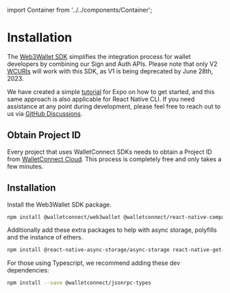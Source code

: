 import Container from '../../components/Container';

# Installation

The [Web3Wallet SDK](https://medium.com/walletconnect/simplifying-integration-for-wallet-developers-with-the-new-web3wallet-sdk-8706b69e149c) simplifies the integration process for wallet developers by combining our Sign and Auth APIs. Please note that only V2 [WCURIs](../../specs/clients/core/pairing/pairing-uri) will work with this SDK, as V1 is being deprecated by June 28th, 2023.

We have created a simple [tutorial](https://medium.com/walletconnect/how-to-build-a-wallet-in-react-native-with-the-web3wallet-sdk-b6f57bf02f9a) for Expo on how to get started, and this same approach is also applicable for React Native CLI. If you need assistance at any point during development, please feel free to reach out to us via [GitHub Discussions](https://github.com/orgs/WalletConnect/discussions).

## Obtain Project ID

Every project that uses WalletConnect SDKs needs to obtain a Project ID from [WalletConnect Cloud](https://cloud.walletconnect.com/sign-in). This process is completely free and only takes a few minutes.

## Installation

Install the Web3Wallet SDK package.

```bash npm2yarn
npm install @walletconnect/web3wallet @walletconnect/react-native-compat
```

Additionally add these extra packages to help with async storage, polyfills and the instance of ethers.

```bash npm2yarn
npm install @react-native-async-storage/async-storage react-native-get-random-values fast-text-encoding @ethersproject/shims ethers@5.7.2
```

For those using Typescript, we recommend adding these dev dependencies:

```bash npm2yarn
npm install --save @walletconnect/jsonrpc-types
```
